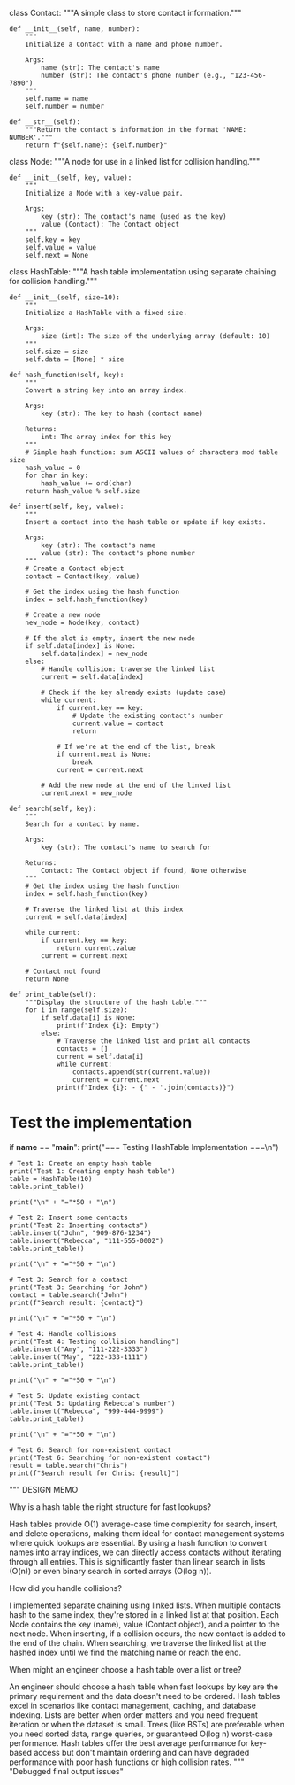 class Contact:
    """A simple class to store contact information."""
    
    def __init__(self, name, number):
        """
        Initialize a Contact with a name and phone number.
        
        Args:
            name (str): The contact's name
            number (str): The contact's phone number (e.g., "123-456-7890")
        """
        self.name = name
        self.number = number
    
    def __str__(self):
        """Return the contact's information in the format 'NAME: NUMBER'."""
        return f"{self.name}: {self.number}"


class Node:
    """A node for use in a linked list for collision handling."""
    
    def __init__(self, key, value):
        """
        Initialize a Node with a key-value pair.
        
        Args:
            key (str): The contact's name (used as the key)
            value (Contact): The Contact object
        """
        self.key = key
        self.value = value
        self.next = None


class HashTable:
    """A hash table implementation using separate chaining for collision handling."""
    
    def __init__(self, size=10):
        """
        Initialize a HashTable with a fixed size.
        
        Args:
            size (int): The size of the underlying array (default: 10)
        """
        self.size = size
        self.data = [None] * size
    
    def hash_function(self, key):
        """
        Convert a string key into an array index.
        
        Args:
            key (str): The key to hash (contact name)
            
        Returns:
            int: The array index for this key
        """
        # Simple hash function: sum ASCII values of characters mod table size
        hash_value = 0
        for char in key:
            hash_value += ord(char)
        return hash_value % self.size
    
    def insert(self, key, value):
        """
        Insert a contact into the hash table or update if key exists.
        
        Args:
            key (str): The contact's name
            value (str): The contact's phone number
        """
        # Create a Contact object
        contact = Contact(key, value)
        
        # Get the index using the hash function
        index = self.hash_function(key)
        
        # Create a new node
        new_node = Node(key, contact)
        
        # If the slot is empty, insert the new node
        if self.data[index] is None:
            self.data[index] = new_node
        else:
            # Handle collision: traverse the linked list
            current = self.data[index]
            
            # Check if the key already exists (update case)
            while current:
                if current.key == key:
                    # Update the existing contact's number
                    current.value = contact
                    return
                
                # If we're at the end of the list, break
                if current.next is None:
                    break
                current = current.next
            
            # Add the new node at the end of the linked list
            current.next = new_node
    
    def search(self, key):
        """
        Search for a contact by name.
        
        Args:
            key (str): The contact's name to search for
            
        Returns:
            Contact: The Contact object if found, None otherwise
        """
        # Get the index using the hash function
        index = self.hash_function(key)
        
        # Traverse the linked list at this index
        current = self.data[index]
        
        while current:
            if current.key == key:
                return current.value
            current = current.next
        
        # Contact not found
        return None
    
    def print_table(self):
        """Display the structure of the hash table."""
        for i in range(self.size):
            if self.data[i] is None:
                print(f"Index {i}: Empty")
            else:
                # Traverse the linked list and print all contacts
                contacts = []
                current = self.data[i]
                while current:
                    contacts.append(str(current.value))
                    current = current.next
                print(f"Index {i}: - {' - '.join(contacts)}")


# Test the implementation
if __name__ == "__main__":
    print("=== Testing HashTable Implementation ===\n")
    
    # Test 1: Create an empty hash table
    print("Test 1: Creating empty hash table")
    table = HashTable(10)
    table.print_table()
    
    print("\n" + "="*50 + "\n")
    
    # Test 2: Insert some contacts
    print("Test 2: Inserting contacts")
    table.insert("John", "909-876-1234")
    table.insert("Rebecca", "111-555-0002")
    table.print_table()
    
    print("\n" + "="*50 + "\n")
    
    # Test 3: Search for a contact
    print("Test 3: Searching for John")
    contact = table.search("John")
    print(f"Search result: {contact}")
    
    print("\n" + "="*50 + "\n")
    
    # Test 4: Handle collisions
    print("Test 4: Testing collision handling")
    table.insert("Amy", "111-222-3333")
    table.insert("May", "222-333-1111")
    table.print_table()
    
    print("\n" + "="*50 + "\n")
    
    # Test 5: Update existing contact
    print("Test 5: Updating Rebecca's number")
    table.insert("Rebecca", "999-444-9999")
    table.print_table()
    
    print("\n" + "="*50 + "\n")
    
    # Test 6: Search for non-existent contact
    print("Test 6: Searching for non-existent contact")
    result = table.search("Chris")
    print(f"Search result for Chris: {result}")


"""
DESIGN MEMO

Why is a hash table the right structure for fast lookups?

Hash tables provide O(1) average-case time complexity for search, insert, and delete 
operations, making them ideal for contact management systems where quick lookups are 
essential. By using a hash function to convert names into array indices, we can directly 
access contacts without iterating through all entries. This is significantly faster than 
linear search in lists (O(n)) or even binary search in sorted arrays (O(log n)).

How did you handle collisions?

I implemented separate chaining using linked lists. When multiple contacts hash to the 
same index, they're stored in a linked list at that position. Each Node contains the key 
(name), value (Contact object), and a pointer to the next node. When inserting, if a 
collision occurs, the new contact is added to the end of the chain. When searching, we 
traverse the linked list at the hashed index until we find the matching name or reach 
the end.

When might an engineer choose a hash table over a list or tree?

An engineer should choose a hash table when fast lookups by key are the primary 
requirement and the data doesn't need to be ordered. Hash tables excel in scenarios 
like contact management, caching, and database indexing. Lists are better when order 
matters and you need frequent iteration or when the dataset is small. Trees (like BSTs) 
are preferable when you need sorted data, range queries, or guaranteed O(log n) 
worst-case performance. Hash tables offer the best average performance for key-based 
access but don't maintain ordering and can have degraded performance with poor hash 
functions or high collision rates.
""" "Debugged final output issues"

